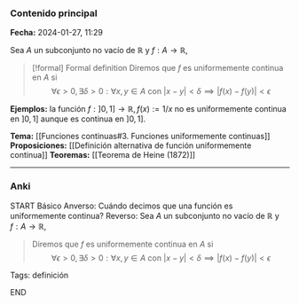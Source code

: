 ### Contenido principal

**Fecha:** 2024-01-27, 11:29

Sea $A$ un subconjunto no vacío de $\mathbb R$ y $f: A \to \mathbb R$,
> [!formal] Formal definition
> Diremos que $f$ es uniformemente continua en $A$ si
> $$\forall \epsilon > 0, \exists \delta > 0 : \forall x,y \in A \textrm{ con } |x-y| < \delta \implies |f(x)-f(y)| < \epsilon$$

**Ejemplos:** la función $f : ]0,1] \to \mathbb R, f(x) := 1/x$ no es uniformemente continua en $]0,1]$ aunque es continua en $]0,1]$.

**Tema:** [[Funciones continuas#3. Funciones uniformemente continuas]]
**Proposiciones:** [[Definición alternativa de función uniformemente continua]]
**Teoremas:** [[Teorema de Heine (1872)]]

---
### Anki

START
Básico
Anverso: Cuándo decimos que una función es uniformemente continua?
Reverso: Sea $A$ un subconjunto no vacío de $\mathbb R$ y $f: A \to \mathbb R$,

> Diremos que $f$ es uniformemente continua en $A$ si
> $$\forall \epsilon > 0, \exists \delta > 0 : \forall x,y \in A \textrm{ con } |x-y| < \delta \implies |f(x)-f(y)| < \epsilon$$

Tags: definición
<!--ID: 1706355204109-->
END
